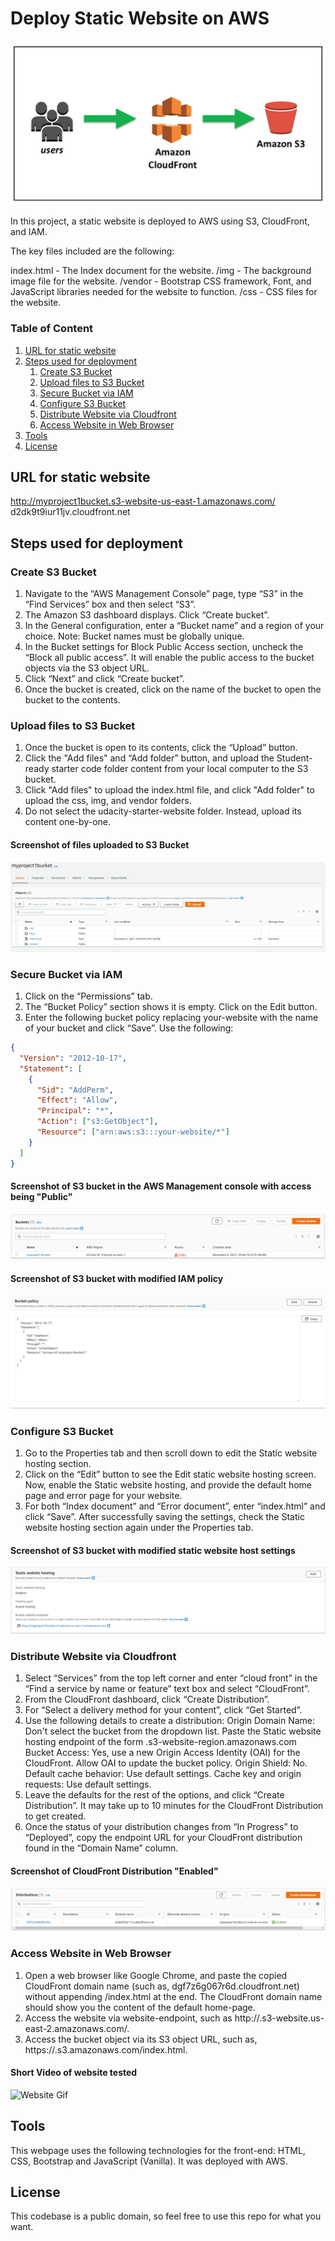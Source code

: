 # Deploy Static Website on AWS

![AWS Deployment Diagram](Images_README/aws_deployment_diagram.png)

In this project, a static website is deployed to AWS using S3, CloudFront, and IAM.

The key files included are the following:

index.html - The Index document for the website.
/img - The background image file for the website.
/vendor - Bootstrap CSS framework, Font, and JavaScript libraries needed for the website to function.
/css - CSS files for the website.

### Table of Content

1. [URL for static website](#URL-for-static-website)
2. [Steps used for deployment](#Steps-used-for-deployment)
   1. [Create S3 Bucket](#Create-S3-Bucket)
   2. [Upload files to S3 Bucket](#Upload-files-to-S3-Bucket)
   3. [Secure Bucket via IAM](#Secure-Bucket-via-IAM)
   4. [Configure S3 Bucket](#Configure-S3-Bucket)
   5. [Distribute Website via Cloudfront](#Distribute-Website-via-Cloudfront)
   6. [Access Website in Web Browser](#Access-Website-in-Web-Browser)
3. [Tools](#Tools)
4. [License](#License)

## URL for static website

http://myproject1bucket.s3-website-us-east-1.amazonaws.com/
d2dk9t9iur11jv.cloudfront.net

## Steps used for deployment

### Create S3 Bucket

1. Navigate to the “AWS Management Console” page, type “S3” in the “Find Services” box and then select “S3”.
2. The Amazon S3 dashboard displays. Click “Create bucket”.
3. In the General configuration, enter a “Bucket name” and a region of your choice. Note: Bucket names must be globally unique.
4. In the Bucket settings for Block Public Access section, uncheck the “Block all public access”. It will enable the public access to the bucket objects via the S3 object URL.
5. Click “Next” and click “Create bucket”.
6. Once the bucket is created, click on the name of the bucket to open the bucket to the contents.

### Upload files to S3 Bucket

1. Once the bucket is open to its contents, click the “Upload” button.
2. Click the "Add files" and “Add folder” button, and upload the Student-ready starter code folder content from your local computer to the S3 bucket.
3. Click "Add files" to upload the index.html file, and click "Add folder" to upload the css, img, and vendor folders.
4. Do not select the udacity-starter-website folder. Instead, upload its content one-by-one.

#### Screenshot of files uploaded to S3 Bucket

![S3 Bucket Screenshot](Images_README/S3_Bucket_Screenshot.PNG)

### Secure Bucket via IAM

1. Click on the “Permissions” tab.
2. The “Bucket Policy” section shows it is empty. Click on the Edit button.
3. Enter the following bucket policy replacing your-website with the name of your bucket and click “Save”.
   Use the following:

```json
{
  "Version": "2012-10-17",
  "Statement": [
    {
      "Sid": "AddPerm",
      "Effect": "Allow",
      "Principal": "*",
      "Action": ["s3:GetObject"],
      "Resource": ["arn:aws:s3:::your-website/*"]
    }
  ]
}
```

#### Screenshot of S3 bucket in the AWS Management console with access being "Public"

![S3 Bucket Public Screenshot](Images_README/S3_Bucket_Public_Screenshot.PNG)

#### Screenshot of S3 bucket with modified IAM policy

![S3 Bucket IAM Policy Screenshot](Images_README/S3_Bucket_IAM_Policy_Screenshot.PNG)

### Configure S3 Bucket

1. Go to the Properties tab and then scroll down to edit the Static website hosting section.
2. Click on the “Edit” button to see the Edit static website hosting screen. Now, enable the Static website hosting, and provide the default home page and error page for your website.
3. For both “Index document” and “Error document”, enter “index.html” and click “Save”. After successfully saving the settings, check the Static website hosting section again under the Properties tab.

#### Screenshot of S3 bucket with modified static website host settings

![S3 Bucket Static Website Host Screenshot](Images_README/S3_Bucket_Static_Website_Host_Screenshot.PNG)

### Distribute Website via Cloudfront

1. Select “Services” from the top left corner and enter “cloud front” in the “Find a service by name or feature” text box and select “CloudFront”.
2. From the CloudFront dashboard, click “Create Distribution”.
3. For “Select a delivery method for your content”, click “Get Started”.
4. Use the following details to create a distribution:
   Origin Domain Name: Don't select the bucket from the dropdown list. Paste the Static website hosting endpoint of the form <bucket-name>.s3-website-region.amazonaws.com
   Bucket Access: Yes, use a new Origin Access Identity (OAI) for the CloudFront. Allow OAI to update the bucket policy.
   Origin Shield: No.
   Default cache behavior: Use default settings.
   Cache key and origin requests: Use default settings.
5. Leave the defaults for the rest of the options, and click “Create Distribution”. It may take up to 10 minutes for the CloudFront Distribution to get created.
6. Once the status of your distribution changes from “In Progress” to “Deployed”, copy the endpoint URL for your CloudFront distribution found in the “Domain Name” column.

#### Screenshot of CloudFront Distribution "Enabled"

![CloudFront Distribution Enabled Screenshot](Images_README/CloudFront_Distribution_Enabled_Screenshot.PNG)

### Access Website in Web Browser

1. Open a web browser like Google Chrome, and paste the copied CloudFront domain name (such as, dgf7z6g067r6d.cloudfront.net) without appending /index.html at the end. The CloudFront domain name should show you the content of the default home-page.
2. Access the website via website-endpoint, such as http://<bucket-name>.s3-website.us-east-2.amazonaws.com/.
3. Access the bucket object via its S3 object URL, such as, https://<bucket-name>.s3.amazonaws.com/index.html.

#### Short Video of website tested

![Website Gif](Videos_README/travelblogview.gif)

## Tools

This webpage uses the following technologies for the front-end: HTML, CSS, Bootstrap and JavaScript (Vanilla). It was deployed with AWS.

## License

This codebase is a public domain, so feel free to use this repo for what you want.
